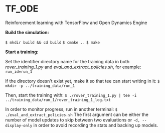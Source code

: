 # TF_ODE

Reinforcement learning with TensorFlow and Open Dynamics Engine


**Build the simulation:**

`$ mkdir build && cd build`
`$ cmake ..`
`$ make`


**Start a training:**

Set the identifier directory name for the training data in both *rover_training_1.py* and *eval_and_extract_policies.sh*, for example:
`run_id=run_1`

If the directory doesn't exist yet, make it so that tee can start writing in it:
`$ mkdir -p ../training_data/run_1`

Then, start the training with:
`$ ./rover_training_1.py | tee -i ../training_data/run_1/rover_training_1_log.txt`

In order to monitor progress, run in another terminal:
`$ ./eval_and_extract_policies.sh`
The first argument can be either the number of model updates to skip between two evaluations or `-d, --display-only` in order to avoid recording the stats and backing up models.
